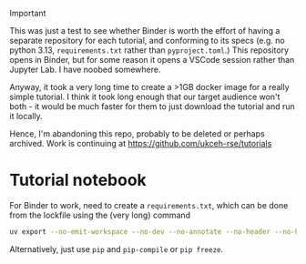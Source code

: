 > [!IMPORTANT]
> This was just a test to see whether Binder is worth the effort of having a separate repository for each tutorial, and conforming to its specs (e.g. no python 3.13, `requirements.txt` rather than `pyproject.toml`.)
> This repository opens in Binder, but for some reason it opens a VSCode session rather than Jupyter Lab. I have noobed somewhere.
>
> Anyway, it took a very long time to create a >1GB docker image for a really simple tutorial. I think it took long enough that our target audience won't both - it would be much faster for them to just download the tutorial and run it locally.
>
> Hence, I'm abandoning this repo, probably to be deleted or perhaps archived. Work is continuing at https://github.com/ukceh-rse/tutorials

# Tutorial notebook

For Binder to work, need to create a `requirements.txt`, which can be done from the lockfile using the (very long) command

```sh
uv export --no-emit-workspace --no-dev --no-annotate --no-header --no-hashes --output-file requirements.txt
```

Alternatively, just use `pip` and `pip-compile` or `pip freeze`.
